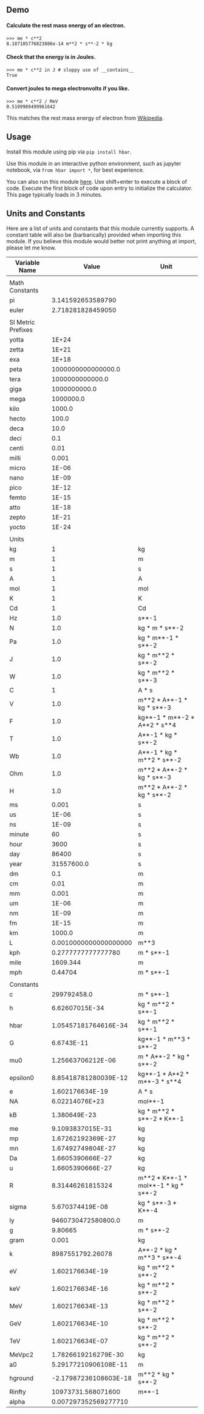 ## Demo

#### Calculate the rest mass energy of an electron.

```
>>> me * c**2
8.187105776823886e-14 m**2 * s**-2 * kg
```

#### Check that the energy is in Joules.

```
>>> me * c**2 in J # sloppy use of __contains__
True
```

#### Convert joules to mega electronvolts if you like.

```
>>> me * c**2 / MeV
0.5109989499961642
```

This matches the rest mass energy of electron from [Wikipedia](https://en.wikipedia.org/wiki/Electron_rest_mass).

## Usage

Install this module using pip via `pip install hbar`.

Use this module in an interactive python environment, such as jupyter notebook, via `from hbar import *`, for best experience.

You can also run this module [here](https://mybinder.org/v2/gh/DiegoWang51/hbar/HEAD?filepath=others%2Fcalculator.ipynb). Use shift+enter to execute a block of code. Execute the first block of code upon entry to initialize the calculator. This page typically loads in 3 minutes.

## Units and Constants

Here are a list of units and constants that this module currently supports. A constant table will also be (barbarically) provided when importing this module. If you believe this module would better not print anything at import, please let me know.

| Variable Name      | Value                        | Unit                                |
|--------------------|------------------------------|-------------------------------------|
|                    |                              |                                     |
| Math Constants     |                              |                                     |
| pi                 | 3.141592653589790            |                                     |
| euler              | 2.718281828459050            |                                     |
|                    |                              |                                     |
| SI Metric Prefixes |                              |                                     |
| yotta              | 1E+24                        |                                     |
| zetta              | 1E+21                        |                                     |
| exa                | 1E+18                        |                                     |
| peta               | 1000000000000000.0           |                                     |
| tera               | 1000000000000.0              |                                     |
| giga               | 1000000000.0                 |                                     |
| mega               | 1000000.0                    |                                     |
| kilo               | 1000.0                       |                                     |
| hecto              | 100.0                        |                                     |
| deca               | 10.0                         |                                     |
| deci               | 0.1                          |                                     |
| centi              | 0.01                         |                                     |
| milli              | 0.001                        |                                     |
| micro              | 1E-06                        |                                     |
| nano               | 1E-09                        |                                     |
| pico               | 1E-12                        |                                     |
| femto              | 1E-15                        |                                     |
| atto               | 1E-18                        |                                     |
| zepto              | 1E-21                        |                                     |
| yocto              | 1E-24                        |                                     |
|                    |                              |                                     |
| Units              |                              |                                     |
| kg                 | 1                            | kg                                  |
| m                  | 1                            | m                                   |
| s                  | 1                            | s                                   |
| A                  | 1                            | A                                   |
| mol                | 1                            | mol                                 |
| K                  | 1                            | K                                   |
| Cd                 | 1                            | Cd                                  |
| Hz                 | 1.0                          | s\*\*-1                               |
| N                  | 1.0                          | kg \* m \* s\*\*-2                      |
| Pa                 | 1.0                          | kg \* m\*\*-1 \* s\*\*-2                  |
| J                  | 1.0                          | kg \* m\*\*2 \* s\*\*-2                   |
| W                  | 1.0                          | kg \* m\*\*2 \* s\*\*-3                   |
| C                  | 1                            | A \* s                               |
| V                  | 1.0                          | m\*\*2 \* A\*\*-1 \* kg \* s\*\*-3           |
| F                  | 1.0                          | kg\*\*-1 \* m\*\*-2 \* A\*\*2 \* s\*\*4        |
| T                  | 1.0                          | A\*\*-1 \* kg \* s\*\*-2                  |
| Wb                 | 1.0                          | A\*\*-1 \* kg \* m\*\*2 \* s\*\*-2           |
| Ohm                | 1.0                          | m\*\*2 \* A\*\*-2 \* kg \* s\*\*-3           |
| H                  | 1.0                          | m\*\*2 \* A\*\*-2 \* kg \* s\*\*-2           |
| ms                 | 0.001                        | s                                   |
| us                 | 1E-06                        | s                                   |
| ns                 | 1E-09                        | s                                   |
| minute             | 60                           | s                                   |
| hour               | 3600                         | s                                   |
| day                | 86400                        | s                                   |
| year               | 31557600.0                   | s                                   |
| dm                 | 0.1                          | m                                   |
| cm                 | 0.01                         | m                                   |
| mm                 | 0.001                        | m                                   |
| um                 | 1E-06                        | m                                   |
| nm                 | 1E-09                        | m                                   |
| fm                 | 1E-15                        | m                                   |
| km                 | 1000.0                       | m                                   |
| L                  | 0.0010000000000000000        | m\*\*3                                |
| kph                | 0.2777777777777780           | m \* s\*\*-1                           |
| mile               | 1609.344                     | m                                   |
| mph                | 0.44704                      | m \* s\*\*-1                           |
|                    |                              |                                     |
| Constants          |                              |                                     |
| c                  | 299792458.0                  | m \* s\*\*-1                           |
| h                  | 6.62607015E-34               | kg \* m\*\*2 \* s\*\*-1                   |
| hbar               | 1.05457181764616E-34         | kg \* m\*\*2 \* s\*\*-1                   |
| G                  | 6.6743E-11                   | kg\*\*-1 \* m\*\*3 \* s\*\*-2               |
| mu0                | 1.25663706212E-06            | m \* A\*\*-2 \* kg \* s\*\*-2              |
| epsilon0           | 8.85418781280039E-12         | kg\*\*-1 \* A\*\*2 \* m\*\*-3 \* s\*\*4        |
| e                  | 1.602176634E-19              | A \* s                               |
| NA                 | 6.02214076E+23               | mol\*\*-1                             |
| kB                 | 1.380649E-23                 | kg \* m\*\*2 \* s\*\*-2 \* K\*\*-1           |
| me                 | 9.1093837015E-31             | kg                                  |
| mp                 | 1.67262192369E-27            | kg                                  |
| mn                 | 1.67492749804E-27            | kg                                  |
| Da                 | 1.6605390666E-27             | kg                                  |
| u                  | 1.6605390666E-27             | kg                                  |
| R                  | 8.31446261815324             | m\*\*2 \* K\*\*-1 \* mol\*\*-1 \* kg \* s\*\*-2 |
| sigma              | 5.670374419E-08              | kg \* s\*\*-3 \* K\*\*-4                  |
| ly                 | 9460730472580800.0           | m                                   |
| g                  | 9.80665                      | m \* s\*\*-2                           |
| gram               | 0.001                        | kg                                  |
| k                  | 8987551792.26078             | A\*\*-2 \* kg \* m\*\*3 \* s\*\*-4           |
| eV                 | 1.602176634E-19              | kg \* m\*\*2 \* s\*\*-2                   |
| keV                | 1.602176634E-16              | kg \* m\*\*2 \* s\*\*-2                   |
| MeV                | 1.602176634E-13              | kg \* m\*\*2 \* s\*\*-2                   |
| GeV                | 1.602176634E-10              | kg \* m\*\*2 \* s\*\*-2                   |
| TeV                | 1.602176634E-07              | kg \* m\*\*2 \* s\*\*-2                   |
| MeVpc2             | 1.7826619216279E-30          | kg                                  |
| a0                 | 5.29177210906108E-11         | m                                   |
| hground            | -2.17987236108603E-18        | m\*\*2 \* kg \* s\*\*-2                   |
| Rinfty             | 10973731.568071600           | m\*\*-1                               |
| alpha              | 0.007297352569277710         |                                     |

